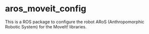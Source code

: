 # aros_moveit_config
This is a ROS package to configure the robot ARoS (Anthropomorphic Robotic System) for the MoveIt! libraries. 
